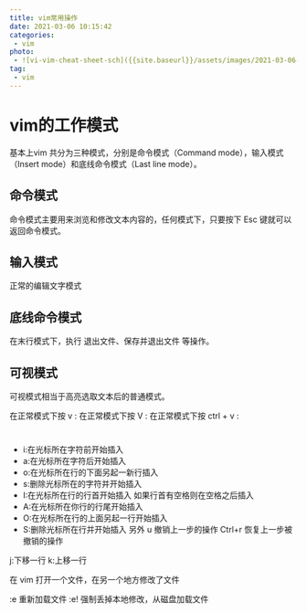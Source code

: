 ```yaml
---
title: vim常用操作
date: 2021-03-06 10:15:42
categories:
 - vim
photo:
 - ![vi-vim-cheat-sheet-sch]({{site.baseurl}}/assets/images/2021-03-06-vim常用操作/vi-vim-cheat-sheet-sch.gif)
tag:
 - vim
---
```




# vim的工作模式

基本上vim 共分为三种模式，分别是命令模式（Command mode），输入模式（Insert mode）和底线命令模式（Last line mode）。


## 命令模式

命令模式主要用来浏览和修改文本内容的，任何模式下，只要按下 Esc 键就可以返回命令模式。

## 输入模式

正常的编辑文字模式

## 底线命令模式

在末行模式下，执行 退出文件、保存并退出文件 等操作。
## 可视模式

可视模式相当于高亮选取文本后的普通模式。

在正常模式下按 v :
在正常模式下按 V :
在正常模式下按 ctrl + v : 

# 
* i:在光标所在字符前开始插入
* a:在光标所在字符后开始插入
* o:在光标所在行的下面另起一新行插入
* s:删除光标所在的字符并开始插入
* I:在光标所在行的行首开始插入 如果行首有空格则在空格之后插入
* A:在光标所在你行的行尾开始插入
* O:在光标所在行的上面另起一行开始插入
* S:删除光标所在行并开始插入
另外 u 撤销上一步的操作 Ctrl+r 恢复上一步被撤销的操作


j:下移一行
k:上移一行

在 vim 打开一个文件，在另一个地方修改了文件

:e 重新加载文件
:e! 强制丢掉本地修改，从磁盘加载文件
